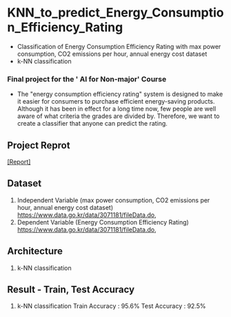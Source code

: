 # KNN_to_predict_Energy_Consumption_Efficiency_Rating
- Classification of Energy Consumption Efficiency Rating with max power consumption, CO2 emissions per hour, annual energy cost dataset
- k-NN classification

### Final project for the ' AI for Non-major' Course
- The "energy consumption efficiency rating" system is designed to make it easier for consumers to purchase efficient energy-saving products.
Although it has been in effect for a long time now, few people are well aware of what criteria the grades are divided by. 
Therefore, we want to create a classifier that anyone can predict the rating.

## Project Reprot
[[Report]]()

## Dataset
1. Independent Variable (max power consumption, CO2 emissions per hour, annual energy cost dataset)
  https://www.data.go.kr/data/3071181/fileData.do,
2. Dependent Variable (Energy Consumption Efficiency Rating)  
  https://www.data.go.kr/data/3071181/fileData.do,

## Architecture
1. k-NN classification

## Result - Train, Test Accuracy
1. k-NN classification
  Train Accuracy : 95.6%
  Test Accuracy : 92.5%

